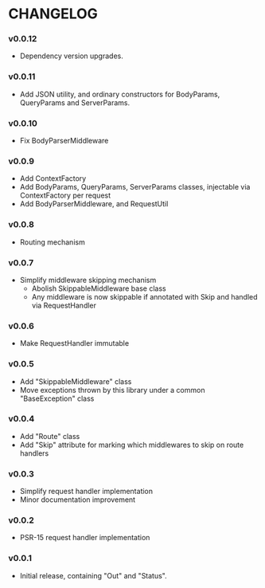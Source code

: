 # CHANGELOG

### v0.0.12

* Dependency version upgrades.

### v0.0.11

* Add JSON utility, and ordinary constructors for BodyParams, QueryParams and ServerParams.

### v0.0.10

* Fix BodyParserMiddleware

### v0.0.9

* Add ContextFactory
* Add BodyParams, QueryParams, ServerParams classes, injectable via ContextFactory per request
* Add BodyParserMiddleware, and RequestUtil

### v0.0.8

* Routing mechanism

### v0.0.7

* Simplify middleware skipping mechanism
  * Abolish SkippableMiddleware base class
  * Any middleware is now skippable if annotated with Skip and handled via RequestHandler

### v0.0.6

* Make RequestHandler immutable

### v0.0.5

* Add "SkippableMiddleware" class
* Move exceptions thrown by this library under a common "BaseException" class

### v0.0.4

* Add "Route" class
* Add "Skip" attribute for marking which middlewares to
  skip on route handlers

### v0.0.3

* Simplify request handler implementation
* Minor documentation improvement

### v0.0.2

* PSR-15 request handler implementation

### v0.0.1

* Initial release, containing "Out" and "Status".
